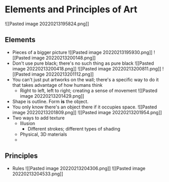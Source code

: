# Elements and Principles of Art
![[Pasted image 20220213195824.png]]
## Elements
- Pieces of a bigger picture
![[Pasted image 20220213195930.png]]
![[Pasted image 20220213200148.png]]
- Don't use pure black; there's no such thing as pure black
![[Pasted image 20220213200418.png]]
![[Pasted image 20220213200811.png]]
![[Pasted image 20220213201112.png]]
- You can't just put artworks on the wall; there's a specific way to do it that takes advantage of how humans think
    - Right to left, left to right; creating a sense of movement
![[Pasted image 20220213201429.png]]
- Shape is outline. Form __is__ the object.
- You only know there's an object there if it occupies space.
![[Pasted image 20220213201809.png]]
![[Pasted image 20220213201954.png]]
- Two ways to add texture
    - Illusion
        - Different strokes; different types of shading
    - Physical, 3D materials
    - 

## Principles
- Rules
![[Pasted image 20220213204306.png]]
![[Pasted image 20220213204533.png]]

